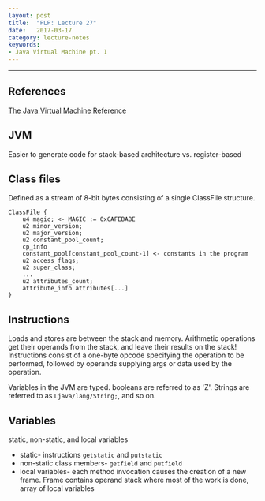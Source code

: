 ```yaml
---
layout: post
title:  "PLP: Lecture 27"
date:   2017-03-17
category: lecture-notes
keywords:
- Java Virtual Machine pt. 1
---
```

---

## References

[The Java Virtual Machine Reference](https://docs.oracle.com/javase/specs/jvms/se8/html/)

## JVM

Easier to generate code for stack-based architecture vs. register-based

## Class files

Defined as a stream of 8-bit bytes consisting of a single ClassFile structure. 

```
ClassFile {
	u4 magic; <- MAGIC := 0xCAFEBABE
	u2 minor_version;
	u2 major_version;
	u2 constant_pool_count;
	cp_info
	constant_pool[constant_pool_count-1] <- constants in the program
	u2 access_flags; 
	u2 super_class;
	...
	u2 attributes_count;
	attribute_info attributes[...]
}
```
## Instructions

Loads and stores are between the stack and memory. Arithmetic operations get their operands from the stack, and leave their results on the stack! Instructions consist of a one-byte opcode specifying the operation to be performed, followed by operands supplying args or data used by the operation.

Variables in the JVM are typed. booleans are referred to as 'Z'. Strings are referred to as `Ljava/lang/String;`, and so on.

## Variables

static, non-static, and local variables

* static- instructions `getstatic` and `putstatic`
* non-static class members- `getfield` and `putfield`
* local variables- each method invocation causes the creation of a new frame. Frame contains operand stack where most of the work is done, array of local variables

